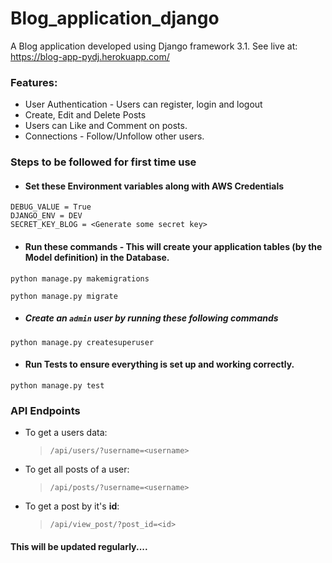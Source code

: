 # Blog_application_django
A Blog application developed using Django framework 3.1. See live at: https://blog-app-pydj.herokuapp.com/

### Features:
- User Authentication - Users can register, login and logout
- Create, Edit and Delete Posts
- Users can Like and Comment on posts.
- Connections - Follow/Unfollow other users.

### Steps to be followed for first time use
- #### Set these Environment variables along with AWS Credentials

```
DEBUG_VALUE = True
DJANGO_ENV = DEV
SECRET_KEY_BLOG = <Generate some secret key>
```
- #### Run these commands - This will create your application tables (by the Model definition) in the Database.
```
python manage.py makemigrations

python manage.py migrate
```
- ##### Create an ```admin``` user by running these following commands
```
python manage.py createsuperuser
```
- #### Run Tests to ensure everything is set up and working correctly.
```
python manage.py test
```

### API Endpoints
- To get a users data:
  > ```/api/users/?username=<username>```
- To get all posts of a user:
  > ```/api/posts/?username=<username>```
- To get a post by it's **id**:
  >```/api/view_post/?post_id=<id>```


#### This will be updated regularly....
